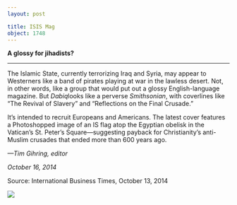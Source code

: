 ```yaml
---
layout: post

title: ISIS Mag
object: 1748
---
```

**A glossy for jihadists?**

****

The Islamic State, currently terrorizing Iraq and Syria, may appear to Westerners like a band of pirates playing at war in the lawless desert. Not, in other words, like a group that would put out a glossy English-language magazine. But *Dabiq*looks like a perverse *Smithsonian*, with coverlines like “The Revival of Slavery” and “Reflections on the Final Crusade.”

It’s intended to recruit Europeans and Americans. The latest cover features a Photoshopped image of an IS flag atop the Egyptian obelisk in the Vatican’s St. Peter’s Square—suggesting payback for Christianity’s anti-Muslim crusades that ended more than 600 years ago.

*—Tim Gihring, editor*

*October 16, 2014*

Source: International Business Times, October 13, 2014

![]({{siteurl.base}}/images/14-10-16_69.80.1a,b_ISMagEDIT-1.jpg)
